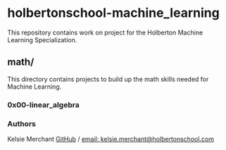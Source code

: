 # holbertonschool-machine_learning
This repository contains work on project for the Holberton Machine Learning Specialization.

## math/
This directory contains projects to build up the math skills needed for Machine Learning.
### 0x00-linear_algebra

### Authors
Kelsie Merchant [GitHub](https://github.com/kmerchan/) / [email: kelsie.merchant@holbertonschool.com](kelsie.merchant@holbertonschool.com)
